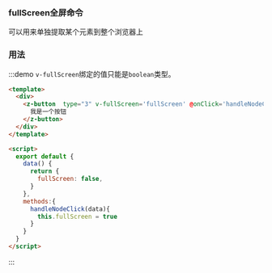### fullScreen全屏命令

可以用来单独提取某个元素到整个浏览器上


### 用法


:::demo `v-fullScreen`绑定的值只能是`boolean`类型。
```html
<template>
  <div>
    <z-button  type="3" v-fullScreen='fullScreen' @onClick='handleNodeClick'>
      我是一个按钮
    </z-button>
  </div>
</template>

<script>
  export default {
    data() {
      return {
        fullScreen: false,
      }
    },
    methods:{
      handleNodeClick(data){
        this.fullScreen = true
      }
    }
  }
</script>


```
:::
